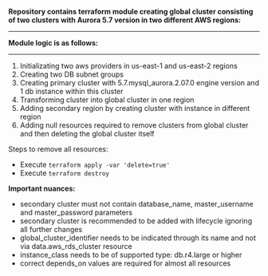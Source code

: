 **Repository contains terraform module creating global cluster consisting of two clusters with Aurora 5.7 version in two different AWS regions:**

*************************
**Module logic is as follows:**
*************************
1.  Initializating two aws providers in us-east-1 and us-east-2 regions
2.  Creating two DB subnet groups
3.  Creating primary cluster with 5.7.mysql_aurora.2.07.0 engine version and 1 db instance within this cluster
4.  Transforming cluster into global cluster in one region
5.  Adding secondary region by creating cluster with instance in different region
6.  Adding null resources required to remove clusters from global cluster and then deleting the global cluster itself

Steps to remove all resources:
*  Execute `terraform apply -var 'delete=true'`
*  Execute `terraform destroy`


**Important nuances:**
* secondary cluster must not contain database_name, master_username and master_password parameters 
* secondary cluster is recommended to be added with lifecycle ignoring all further changes
* global_cluster_identifier needs to be indicated through its name and not via data.aws_rds_cluster resource
* instance_class needs to be of supported type: db.r4.large or higher
* correct depends_on values are required for almost all resources
